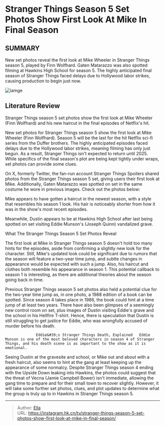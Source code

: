 # Stranger Things Season 5 Set Photos Show First Look At Mike In Final Season


## SUMMARY 



  New set photos reveal the first look at Mike Wheeler in Stranger Things season 5, played by Finn Wolfhard.   Gaten Matarazzo was also spotted filming at Hawkins High School for season 5.   The highly anticipated final season of Stranger Things faced delays due to Hollywood labor strikes, causing production to begin just now.  

![iamge](https://static1.srcdn.com/wordpress/wp-content/uploads/2022/04/finn-wolfhard-mike-wheeler-stranger-things-season-4.jpg)

## Literature Review

Stranger Things season 5 set photos show the first look at Mike Wheeler (Finn Wolfhard) and his new haircut in the final episodes of Netflix&#39;s hit.




New set photos for Stranger Things season 5 show the first look at Mike Wheeler (Finn Wolfhard). Season 5 will be the last for the hit Netflix sci-fi series from the Duffer brothers. The highly anticipated episodes faced delays due to the Hollywood labor strikes, meaning filming has only just begun. As a result, Stranger Things isn&#39;t expected to return until 2025. While specifics of the final season&#39;s plot are being kept tightly under wraps, set photos can provide some clues.




On X, formerly Twitter, the fan-run account Stranger Things Spoilers shared photos from the Stranger Things season 5 set, giving users their first look at Mike. Additionally, Gaten Matarazzo was spotted on set in the same costume he wore in previous images. Check out the photos below:


 

Mike appears to have gotten a haircut in the newest season, with a style that resembles his season 1 look. His hair is noticeably shorter from how it was in the show&#39;s most recent episodes.


 

Meanwhile, Dustin appears to be at Hawkins High School after last being spotted on set visiting Eddie Munson&#39;s (Joseph Quinn) vandalized grave.





 What The Stranger Things Season 5 Set Photos Reveal 
          

The first look at Mike in Stranger Things season 5 doesn&#39;t hold too many hints for the episodes, aside from confirming a slightly new look for the character. Still, Mike&#39;s updated look could be significant due to rumors that the season will feature a two-year time jump, and subtle changes in appearance would be expected with such a jump. Also, his haircut and clothes both resemble his appearance in season 1. This potential callback to season 1 is interesting, as there are additional theories about the season going back in time.

Previous Stranger Things season 5 set photos also held a potential clue for the two-year time jump as, in one photo, a 1988 edition of a book can be spotted. Since season 4 takes place in 1986, the book could hint at a time jump of at least two years. There have also been glimpses of a seemingly new control room on set, plus images of Dustin visiting Eddie&#39;s grave and the school in his Hellfire T-shirt. Hence, there is speculation that Dustin is still struggling to get justice for Eddie, who was wrongfully accused of murder before his death.




                  Eddie&#39;s Stranger Things Death, Explained   Eddie Munson is one of the most beloved characters in season 4 of Stranger Things, and his death scene is as important to the show as it is emotional.   

Seeing Dustin at the gravesite and school, or Mike out and about with a fresh haircut, also seems to hint at the gang at least keeping up the appearance of some normalcy. Despite Stranger Things season 4 ending with the Upside Down leaking into Hawkins, the photos could suggest that the threat of Vecna (Jamie Campbell Bower) isn&#39;t immediate, allowing the gang time to prepare and for their small town to recover slightly. However, it will take some further set photos, clues, and plot updates to determine what the group is truly up to in Hawkins in Stranger Things season 5.



---

> Author: [Ella](https://instagram.hk.cn/)  
> URL: https://instagram.hk.cn/tv/stranger-things-season-5-set-photos-show-first-look-at-mike-in-final-season/  

